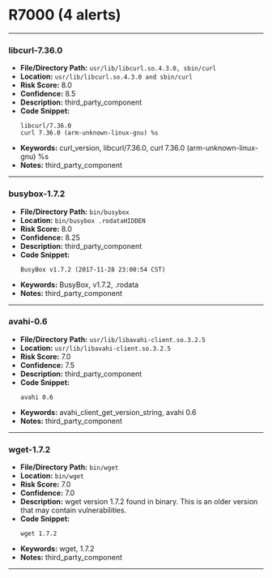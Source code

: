 # R7000 (4 alerts)

---

### libcurl-7.36.0

- **File/Directory Path:** `usr/lib/libcurl.so.4.3.0, sbin/curl`
- **Location:** `usr/lib/libcurl.so.4.3.0 and sbin/curl`
- **Risk Score:** 8.0
- **Confidence:** 8.5
- **Description:** third_party_component
- **Code Snippet:**
  ```
  libcurl/7.36.0
  curl 7.36.0 (arm-unknown-linux-gnu) %s
  ```
- **Keywords:** curl_version, libcurl/7.36.0, curl 7.36.0 (arm-unknown-linux-gnu) %s
- **Notes:** third_party_component

---
### busybox-1.7.2

- **File/Directory Path:** `bin/busybox`
- **Location:** `bin/busybox .rodataHIDDEN`
- **Risk Score:** 8.0
- **Confidence:** 8.25
- **Description:** third_party_component
- **Code Snippet:**
  ```
  BusyBox v1.7.2 (2017-11-28 23:00:54 CST)
  ```
- **Keywords:** BusyBox, v1.7.2, .rodata
- **Notes:** third_party_component

---
### avahi-0.6

- **File/Directory Path:** `usr/lib/libavahi-client.so.3.2.5`
- **Location:** `usr/lib/libavahi-client.so.3.2.5`
- **Risk Score:** 7.0
- **Confidence:** 7.5
- **Description:** third_party_component
- **Code Snippet:**
  ```
  avahi 0.6
  ```
- **Keywords:** avahi_client_get_version_string, avahi 0.6
- **Notes:** third_party_component

---
### wget-1.7.2

- **File/Directory Path:** `bin/wget`
- **Location:** `bin/wget`
- **Risk Score:** 7.0
- **Confidence:** 7.0
- **Description:** wget version 1.7.2 found in binary. This is an older version that may contain vulnerabilities.
- **Code Snippet:**
  ```
  wget 1.7.2
  ```
- **Keywords:** wget, 1.7.2
- **Notes:** third_party_component

---
